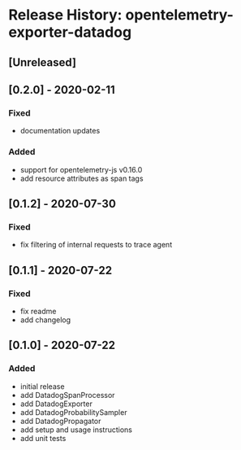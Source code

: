 # Release History: opentelemetry-exporter-datadog

## [Unreleased]

## [0.2.0] - 2020-02-11
### Fixed
- documentation updates

### Added
- support for opentelemetry-js v0.16.0
- add resource attributes as span tags

## [0.1.2] - 2020-07-30
### Fixed
- fix filtering of internal requests to trace agent

## [0.1.1] - 2020-07-22
### Fixed
- fix readme
- add changelog

## [0.1.0] - 2020-07-22
### Added
- initial release
- add DatadogSpanProcessor
- add DatadogExporter
- add DatadogProbabilitySampler
- add DatadogPropagator
- add setup and usage instructions
- add unit tests
